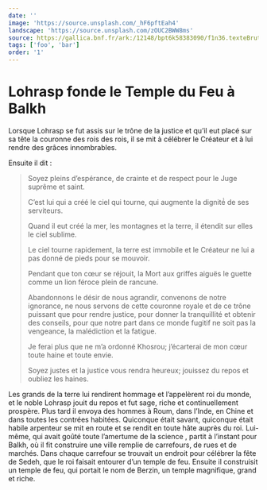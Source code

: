 ```yaml
---
date: ''
image: 'https://source.unsplash.com/_hF6pftEah4'
landscape: 'https://source.unsplash.com/zOUC2BWW8ms'
source: https://gallica.bnf.fr/ark:/12148/bpt6k58383090/f1n36.texteBrut
tags: ['foo', 'bar']
order: '1'
---
```


# Lohrasp fonde le Temple du Feu à Balkh

Lorsque Lohrasp se fut assis sur le trône de la justice et qu’il eut placé sur sa tête la couronne des rois des rois, il se mit à célébrer le Créateur et à
lui rendre des grâces innombrables.

Ensuite il dit :

> Soyez pleins d’espérance, de crainte et de respect pour le Juge suprême et saint.
>
> C’est lui qui a créé le ciel qui tourne, qui augmente la dignité́ de ses serviteurs.
>
> Quand il eut créé la mer, les montagnes et la terre, il étendit sur elles le ciel sublime.
>
> Le ciel tourne rapidement, la terre est immobile et le Créateur ne lui a pas donné de pieds pour se mouvoir.
>
> Pendant que ton cœur se réjouit, la Mort aux griffes aiguës le guette comme un lion féroce plein de rancune.
>
> Abandonnons le désir de nous agrandir, convenons de notre ignorance, ne nous servons de cette couronne royale et de ce trône puissant que pour rendre justice, pour donner la tranquillité et obtenir des conseils, pour que notre part dans ce monde fugitif ne soit pas la vengeance, la malédiction et la fatigue.
>
> Je ferai plus que ne m’a ordonné Khosrou; j’écarterai de mon cœur toute haine et toute envie.
>
> Soyez justes et la justice vous rendra heureux; jouissez du repos et oubliez les haines.

Les grands de la terre lui rendirent hommage et l’appelèrent roi du monde, et le noble Lohrasp jouit du repos et fut sage, riche et continuellement prospère.
Plus tard il envoya des hommes à Roum, dans l’Inde, en Chine et dans toutes les contrées habitées. Quiconque était savant, quiconque était habile arpenteur se mit en route et se rendit en toute hâte auprès du roi. Lui-même, qui avait goûté toute l’amertume de la science , partit à l’instant pour Balkh, où il fit construire une ville remplie de carrefours, de rues et de marchés. Dans chaque carrefour se trouvait un endroit pour célébrer la fête de Sedeh, que le roi faisait entourer d’un temple de feu. Ensuite il construisit un temple de feu, qui portait le nom de Berzin, un temple magnifique, grand et riche.
